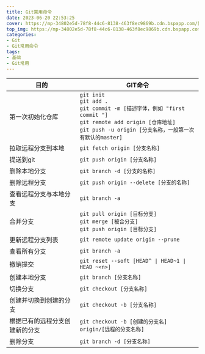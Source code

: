 ```yaml
---
title: Git常用命令
date: 2023-06-20 22:53:25
cover: https://mp-34802e5d-78f8-44c6-8138-463f8ec9869b.cdn.bspapp.com/博客图片/R-C.png
top_img: https://mp-34802e5d-78f8-44c6-8138-463f8ec9869b.cdn.bspapp.com/博客图片/R-C.png
categories:
- Git
- Git常用命令
tags:
- 基础
- Git常用
---
```

| 目的 | GIT命令 |
| ---- | ------- |
| 第一次初始化仓库 | `git init`<br>`git add .`<br>`git commit -m [描述字体，例如 "first commit "]`<br>`git remote add origin [仓库地址]`<br>`git push -u origin [分支名称，一般第一次有默认的master]` |
| 拉取远程分支到本地 | `git fetch origin [分支名称]` |
| 提送到git | `git push origin [分支名称]` |
| 删除本地分支 | `git branch -d [分支的名称]` |
| 删除远程分支 | `git push origin --delete [分支的名称]` |
| 查看远程分支与本地分支 | `git branch -a` |
| 合并分支 | `git pull origin [目标分支]`<br>`git merge [被合分支]`<br>`git push origin [目标分支]` |
| 更新远程分支列表 | `git remote update origin --prune` |
| 查看所有分支 | `git branch -a` |
| 撤销提交 | `git reset --soft [HEAD^ \| HEAD~1 \| HEAD ~<n>]` |
| 创建本地分支 | `git branch [分支名称]` |
| 切换分支 | `git checkout [分支名称]` |
| 创建并切换到创建的分支 | `git checkout -b [分支名称]` |
| 根据已有的远程分支创建新的分支 | `git checkout -b [创建的分支名] origin/[远程的分支名称]` |
| 删除分支 | `git branch -d [分支名称]` |


